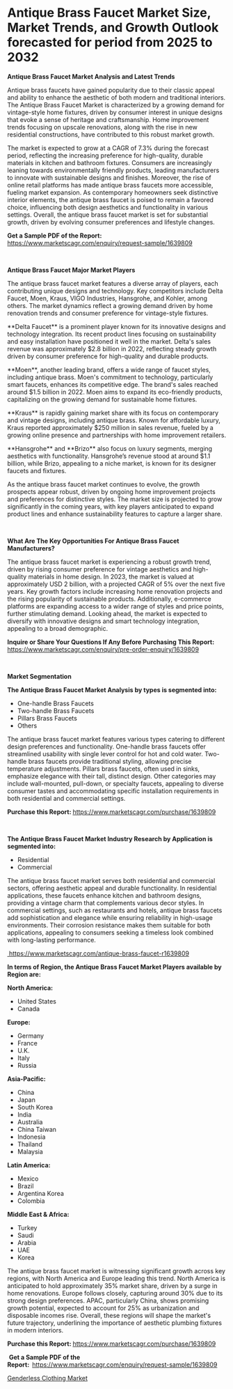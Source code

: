 <p><h1>Antique Brass Faucet Market Size, Market Trends, and Growth Outlook forecasted for period from 2025 to 2032</h1></p><p><strong>Antique Brass Faucet Market Analysis and Latest Trends</strong></p>
<p><p>Antique brass faucets have gained popularity due to their classic appeal and ability to enhance the aesthetic of both modern and traditional interiors. The Antique Brass Faucet Market is characterized by a growing demand for vintage-style home fixtures, driven by consumer interest in unique designs that evoke a sense of heritage and craftsmanship. Home improvement trends focusing on upscale renovations, along with the rise in new residential constructions, have contributed to this robust market growth.</p><p>The market is expected to grow at a CAGR of 7.3% during the forecast period, reflecting the increasing preference for high-quality, durable materials in kitchen and bathroom fixtures. Consumers are increasingly leaning towards environmentally friendly products, leading manufacturers to innovate with sustainable designs and finishes. Moreover, the rise of online retail platforms has made antique brass faucets more accessible, fueling market expansion. As contemporary homeowners seek distinctive interior elements, the antique brass faucet is poised to remain a favored choice, influencing both design aesthetics and functionality in various settings. Overall, the antique brass faucet market is set for substantial growth, driven by evolving consumer preferences and lifestyle changes.</p></p>
<p><strong>Get a Sample PDF of the Report:&nbsp;</strong> <a href="https://www.marketscagr.com/enquiry/request-sample/1639809?utm_campaign=1895&utm_medium=2&utm_source=Github&utm_content=ia&utm_term=09022025&utm_id=antique-brass-faucet">https://www.marketscagr.com/enquiry/request-sample/1639809</a></p>
<p>&nbsp;</p>
<p><strong>Antique Brass Faucet Major Market Players</strong></p>
<p><p>The antique brass faucet market features a diverse array of players, each contributing unique designs and technology. Key competitors include Delta Faucet, Moen, Kraus, VIGO Industries, Hansgrohe, and Kohler, among others. The market dynamics reflect a growing demand driven by home renovation trends and consumer preference for vintage-style fixtures.</p><p>**Delta Faucet** is a prominent player known for its innovative designs and technology integration. Its recent product lines focusing on sustainability and easy installation have positioned it well in the market. Delta's sales revenue was approximately $2.8 billion in 2022, reflecting steady growth driven by consumer preference for high-quality and durable products.</p><p>**Moen**, another leading brand, offers a wide range of faucet styles, including antique brass. Moen's commitment to technology, particularly smart faucets, enhances its competitive edge. The brand's sales reached around $1.5 billion in 2022. Moen aims to expand its eco-friendly products, capitalizing on the growing demand for sustainable home fixtures.</p><p>**Kraus** is rapidly gaining market share with its focus on contemporary and vintage designs, including antique brass. Known for affordable luxury, Kraus reported approximately $250 million in sales revenue, fueled by a growing online presence and partnerships with home improvement retailers.</p><p>**Hansgrohe** and **Brizo** also focus on luxury segments, merging aesthetics with functionality. Hansgrohe’s revenue stood at around $1.1 billion, while Brizo, appealing to a niche market, is known for its designer faucets and fixtures.</p><p>As the antique brass faucet market continues to evolve, the growth prospects appear robust, driven by ongoing home improvement projects and preferences for distinctive styles. The market size is projected to grow significantly in the coming years, with key players anticipated to expand product lines and enhance sustainability features to capture a larger share.</p></p>
<p>&nbsp;</p>
<p><strong>What Are The Key Opportunities For Antique Brass Faucet Manufacturers?</strong></p>
<p><p>The antique brass faucet market is experiencing a robust growth trend, driven by rising consumer preference for vintage aesthetics and high-quality materials in home design. In 2023, the market is valued at approximately USD 2 billion, with a projected CAGR of 5% over the next five years. Key growth factors include increasing home renovation projects and the rising popularity of sustainable products. Additionally, e-commerce platforms are expanding access to a wider range of styles and price points, further stimulating demand. Looking ahead, the market is expected to diversify with innovative designs and smart technology integration, appealing to a broad demographic.</p></p>
<p><strong>Inquire or Share Your Questions If Any Before Purchasing This Report:</strong> <a href="https://www.marketscagr.com/enquiry/pre-order-enquiry/1639809?utm_campaign=1895&utm_medium=2&utm_source=Github&utm_content=ia&utm_term=09022025&utm_id=antique-brass-faucet">https://www.marketscagr.com/enquiry/pre-order-enquiry/1639809</a></p>
<p>&nbsp;</p>
<p><strong>Market Segmentation</strong></p>
<p><strong>The Antique Brass Faucet Market Analysis by types is segmented into:</strong></p>
<p><ul><li>One-handle Brass Faucets</li><li>Two-handle Brass Faucets</li><li>Pillars Brass Faucets</li><li>Others</li></ul></p>
<p><p>The antique brass faucet market features various types catering to different design preferences and functionality. One-handle brass faucets offer streamlined usability with single lever control for hot and cold water. Two-handle brass faucets provide traditional styling, allowing precise temperature adjustments. Pillars brass faucets, often used in sinks, emphasize elegance with their tall, distinct design. Other categories may include wall-mounted, pull-down, or specialty faucets, appealing to diverse consumer tastes and accommodating specific installation requirements in both residential and commercial settings.</p></p>
<p><strong>Purchase this Report:&nbsp;</strong><a href="https://www.marketscagr.com/purchase/1639809?utm_campaign=1895&utm_medium=2&utm_source=Github&utm_content=ia&utm_term=09022025&utm_id=antique-brass-faucet">https://www.marketscagr.com/purchase/1639809</a></p>
<p>&nbsp;</p>
<p><strong>The Antique Brass Faucet Market Industry Research by Application is segmented into:</strong></p>
<p><ul><li>Residential</li><li>Commercial</li></ul></p>
<p><p>The antique brass faucet market serves both residential and commercial sectors, offering aesthetic appeal and durable functionality. In residential applications, these faucets enhance kitchen and bathroom designs, providing a vintage charm that complements various decor styles. In commercial settings, such as restaurants and hotels, antique brass faucets add sophistication and elegance while ensuring reliability in high-usage environments. Their corrosion resistance makes them suitable for both applications, appealing to consumers seeking a timeless look combined with long-lasting performance.</p></p>
<p><a href="https://www.marketscagr.com/antique-brass-faucet-r1639809?utm_campaign=1895&utm_medium=2&utm_source=Github&utm_content=ia&utm_term=09022025&utm_id=antique-brass-faucet">&nbsp;https://www.marketscagr.com/antique-brass-faucet-r1639809</a></p>
<p><strong>In terms of Region, the Antique Brass Faucet Market Players available by Region are:</strong></p>
<p>
    <p> <strong> North America: </strong>
        <ul>
            <li>United States</li>
            <li>Canada</li>
        </ul>
        </p> 
    <p> <strong> Europe: </strong>
        <ul>
            <li>Germany</li>
            <li>France</li>
            <li>U.K.</li>
            <li>Italy</li>
            <li>Russia</li>
        </ul>
        </p> 
    <p> <strong> Asia-Pacific: </strong>
        <ul>
            <li>China</li>
            <li>Japan</li>
            <li>South Korea</li>
            <li>India</li>
            <li>Australia</li>
            <li>China Taiwan</li>
            <li>Indonesia</li>
            <li>Thailand</li>
            <li>Malaysia</li>
        </ul>
        </p> 
    <p> <strong> Latin America: </strong>
        <ul>
            <li>Mexico</li>
            <li>Brazil</li>
            <li>Argentina Korea</li>
            <li>Colombia</li>
        </ul>
        </p> 
    <p> <strong> Middle East & Africa: </strong>
        <ul>
            <li>Turkey</li>
            <li>Saudi</li>
            <li>Arabia</li>
            <li>UAE</li>
            <li>Korea</li>
        </ul>
    </p>
    </p>
<p><p>The antique brass faucet market is witnessing significant growth across key regions, with North America and Europe leading this trend. North America is anticipated to hold approximately 35% market share, driven by a surge in home renovations. Europe follows closely, capturing around 30% due to its strong design preferences. APAC, particularly China, shows promising growth potential, expected to account for 25% as urbanization and disposable incomes rise. Overall, these regions will shape the market's future trajectory, underlining the importance of aesthetic plumbing fixtures in modern interiors.</p></p>
<p><strong>Purchase this Report: </strong><a href="https://www.marketscagr.com/purchase/1639809?utm_campaign=1895&utm_medium=2&utm_source=Github&utm_content=ia&utm_term=09022025&utm_id=antique-brass-faucet">https://www.marketscagr.com/purchase/1639809</a></p>
<p>&nbsp;<strong>Get a Sample PDF of the Report:&nbsp;&nbsp;</strong><a href="https://www.marketscagr.com/enquiry/request-sample/1639809?utm_campaign=1895&utm_medium=2&utm_source=Github&utm_content=ia&utm_term=09022025&utm_id=antique-brass-faucet">https://www.marketscagr.com/enquiry/request-sample/1639809</a></p>
<p><strong></strong></p>
<p><p><a href="https://github.com/mahnoor2003/Market-Research-Report-List-7/blob/main/genderless-clothing-market.md?utm_campaign=1895&utm_medium=2&utm_source=Github&utm_content=ia&utm_term=09022025&utm_id=antique-brass-faucet">Genderless Clothing Market</a></p></p>